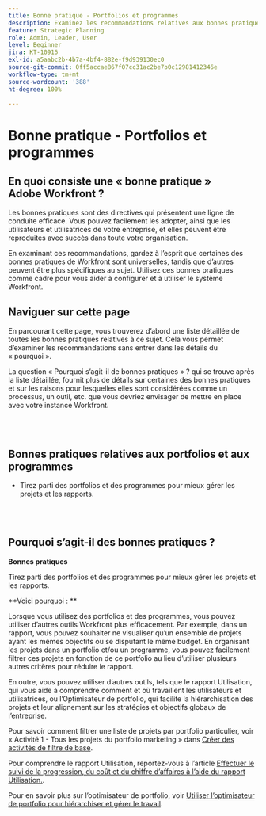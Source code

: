 ```yaml
---
title: Bonne pratique - Portfolios et programmes
description: Examinez les recommandations relatives aux bonnes pratiques des expertes et experts d’Adobe Workfront concernant la configuration, la gestion et l’utilisation des portfolios et des programmes.
feature: Strategic Planning
role: Admin, Leader, User
level: Beginner
jira: KT-10916
exl-id: a5aabc2b-4b7a-4bf4-882e-f9d939130ec0
source-git-commit: 0ff5accae867f07cc31ac2be7b0c12981412346e
workflow-type: tm+mt
source-wordcount: '388'
ht-degree: 100%

---
```


# Bonne pratique - Portfolios et programmes

## En quoi consiste une « bonne pratique » Adobe Workfront ?

Les bonnes pratiques sont des directives qui présentent une ligne de conduite efficace. Vous pouvez facilement les adopter, ainsi que les utilisateurs et utilisatrices de votre entreprise, et elles peuvent être reproduites avec succès dans toute votre organisation.

En examinant ces recommandations, gardez à l’esprit que certaines des bonnes pratiques de Workfront sont universelles, tandis que d’autres peuvent être plus spécifiques au sujet. Utilisez ces bonnes pratiques comme cadre pour vous aider à configurer et à utiliser le système Workfront.

## Naviguer sur cette page

En parcourant cette page, vous trouverez d’abord une liste détaillée de toutes les bonnes pratiques relatives à ce sujet. Cela vous permet d’examiner les recommandations sans entrer dans les détails du « pourquoi ».

La question « Pourquoi s’agit-il de bonnes pratiques » ? qui se trouve après la liste détaillée, fournit plus de détails sur certaines des bonnes pratiques et sur les raisons pour lesquelles elles sont considérées comme un processus, un outil, etc. que vous devriez envisager de mettre en place avec votre instance Workfront.

</br>
</br>

## Bonnes pratiques relatives aux portfolios et aux programmes

* Tirez parti des portfolios et des programmes pour mieux gérer les projets et les rapports.

</br>
</br>

## Pourquoi s’agit-il des bonnes pratiques ?

**Bonnes pratiques**

Tirez parti des portfolios et des programmes pour mieux gérer les projets et les rapports.

**Voici pourquoi : **

Lorsque vous utilisez des portfolios et des programmes, vous pouvez utiliser d’autres outils Workfront plus efficacement. Par exemple, dans un rapport, vous pouvez souhaiter ne visualiser qu’un ensemble de projets ayant les mêmes objectifs ou se disputant le même budget. En organisant les projets dans un portfolio et/ou un programme, vous pouvez facilement filtrer ces projets en fonction de ce portfolio au lieu d’utiliser plusieurs autres critères pour réduire le rapport.

En outre, vous pouvez utiliser d’autres outils, tels que le rapport Utilisation, qui vous aide à comprendre comment et où travaillent les utilisateurs et utilisatrices, ou l’Optimisateur de portfolio, qui facilite la hiérarchisation des projets et leur alignement sur les stratégies et objectifs globaux de l’entreprise.

Pour savoir comment filtrer une liste de projets par portfolio particulier, voir « Activité 1 - Tous les projets du portfolio marketing » dans [Créer des activités de filtre de base](https://experienceleague.adobe.com/docs/workfront-learn/tutorials-workfront/reporting/basic-reporting/create-a-basic-filter-activity.html?lang=fr).

Pour comprendre le rapport Utilisation, reportez-vous à l’article [Effectuer le suivi de la progression, du coût et du chiffre d’affaires à l’aide du rapport Utilisation.](https://experienceleague.adobe.com/docs/workfront/using/manage-resources/resource-utilization/view-utilization-information.html?lang=fr#track-progress-cost-and-revenue-with-the-utilization-report).

Pour en savoir plus sur l’optimisateur de portfolio, voir [Utiliser l’optimisateur de portfolio pour hiérarchiser et gérer le travail](https://experienceleague.adobe.com/docs/workfront-learn/tutorials-workfront/manage-work/portfolios/prioritize-and-manage-work-with-portfolios.html?lang=fr).

